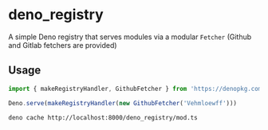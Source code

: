 # deno_registry

A simple Deno registry that serves modules via a modular `Fetcher` (Github and Gitlab fetchers are provided)

## Usage

```typescript
import { makeRegistryHandler, GithubFetcher } from 'https://denopkg.com/Vehmloewff/registry@1.0.0/mod.ts'

Deno.serve(makeRegistryHandler(new GithubFetcher('Vehmloewff')))
```

```shell
deno cache http://localhost:8000/deno_registry/mod.ts
```
